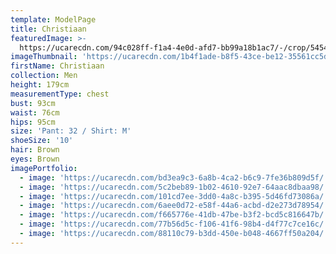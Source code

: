 ```yaml
---
template: ModelPage
title: Christiaan
featuredImage: >-
  https://ucarecdn.com/94c028ff-f1a4-4e0d-afd7-bb99a18b1ac7/-/crop/5454x3315/0,0/-/preview/
imageThumbnail: 'https://ucarecdn.com/1b4f1ade-b8f5-43ce-be12-35561cc5de0d/'
firstName: Christiaan
collection: Men
height: 179cm
measurementType: chest
bust: 93cm
waist: 76cm
hips: 95cm
size: 'Pant: 32 / Shirt: M'
shoeSize: '10'
hair: Brown
eyes: Brown
imagePortfolio:
  - image: 'https://ucarecdn.com/bd3ea9c3-6a8b-4ca2-b6c9-7fe36b809d5f/'
  - image: 'https://ucarecdn.com/5c2beb89-1b02-4610-92e7-64aac8dbaa98/'
  - image: 'https://ucarecdn.com/101cd7ee-3dd0-4a8c-b395-5d46fd73086a/'
  - image: 'https://ucarecdn.com/6aee0d72-e58f-44a6-acbd-d2e273d78954/'
  - image: 'https://ucarecdn.com/f665776e-41db-47be-b3f2-bcd5c816647b/'
  - image: 'https://ucarecdn.com/77b56d5c-f106-41f6-98b4-d4f77c7ce16c/'
  - image: 'https://ucarecdn.com/88110c79-b3dd-450e-b048-4667ff50a204/'
---
```


